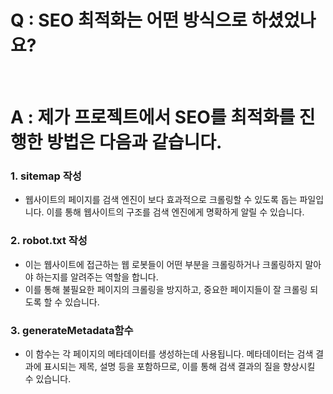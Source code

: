 # Q : SEO 최적화는 어떤 방식으로 하셨었나요?

<br />

# A : 제가 프로젝트에서 SEO를 최적화를 진행한 방법은 다음과 같습니다.

### 1. sitemap 작성

- 웹사이트의 페이지를 검색 엔진이 보다 효과적으로 크롤링할 수 있도록 돕는 파일입니다. 이를 통해 웹사이트의 구조를 검색 엔진에게 명확하게 알릴 수 있습니다.

### 2. robot.txt 작성

- 이는 웹사이트에 접근하는 웹 로봇들이 어떤 부분을 크롤링하거나 크롤링하지 말아야 하는지를 알려주는 역할을 합니다.
- 이를 통해 불필요한 페이지의 크롤링을 방지하고, 중요한 페이지들이 잘 크롤링 되도록 할 수 있습니다.

### 3. generateMetadata함수

- 이 함수는 각 페이지의 메타데이터를 생성하는데 사용됩니다. 메타데이터는 검색 결과에 표시되는 제목, 설명 등을 포함하므로, 이를 통해 검색 결과의 질을 향상시킬 수 있습니다.
